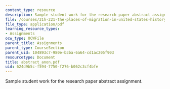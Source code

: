 ```yaml
---
content_type: resource
description: Sample student work for the research paper abstract assignment.
file: /courses/21h-221-the-places-of-migration-in-united-states-history-fall-2006/624d9b5cf5947750f276b062c3cf4bfe_abstract_anon.pdf
file_type: application/pdf
learning_resource_types:
- Assignments
ocw_type: OCWFile
parent_title: Assignments
parent_type: CourseSection
parent_uid: 104893c7-980e-b3ba-6a64-cd1ac205f903
resourcetype: Document
title: abstract_anon.pdf
uid: 624d9b5c-f594-7750-f276-b062c3cf4bfe
---
```

Sample student work for the research paper abstract assignment.

